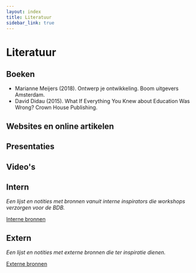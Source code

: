 ```yaml
---
layout: index
title: Literatuur
sidebar_link: true
---
```


# Literatuur

## Boeken

* Marianne Meijers (2018). Ontwerp je ontwikkeling. Boom uitgevers Amsterdam.
* David Didau (2015). What If Everything You Knew about Education Was Wrong? Crown House Publishing.

## Websites en online artikelen

## Presentaties

## Video's


## Intern

*Een lijst en notities met bronnen vanuit interne inspirators die workshops verzorgen voor de BDB.*

[Interne bronnen](../literatuur/intern)

## Extern

*Een lijst en notities met externe bronnen die ter inspiratie dienen.*

[Externe bronnen](../literatuur/extern)
